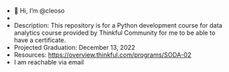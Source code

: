 - 👋 Hi, I’m @cleoso
- 
-  Description: This repository is for a Python development course for data analytics course provided by Thinkful Community for me to be able to have a certificate.
-  Projected Graduation: December 13, 2022 
-  Resources: https://overview.thinkful.com/programs/SODA-02
-  I am reachable via email

<!---
cleoso/cleoso is a ✨ special ✨ repository because its `README.md` (this file) appears on your GitHub profile.
You can click the Preview link to take a look at your changes.
--->
